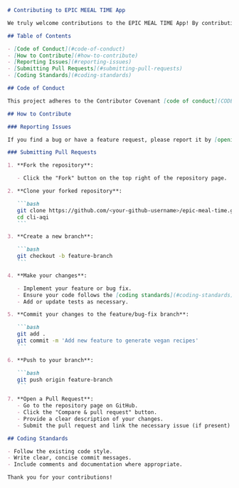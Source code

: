 ````markdown
# Contributing to EPIC MEEAL TIME App

We truly welcome contributions to the EPIC MEAL TIME App! By contributing, you can help improve the project and make it more useful for everyone.

## Table of Contents

- [Code of Conduct](#code-of-conduct)
- [How to Contribute](#how-to-contribute)
- [Reporting Issues](#reporting-issues)
- [Submitting Pull Requests](#submitting-pull-requests)
- [Coding Standards](#coding-standards)

## Code of Conduct

This project adheres to the Contributor Covenant [code of conduct](CODE_OF_CONDUCT.md). By participating, you are expected to uphold this code. Please report unacceptable behavior to [yashxsagar@gmail.com](mailto:yashxsagar@gmail.com).

## How to Contribute

### Reporting Issues

If you find a bug or have a feature request, please report it by [opening an issue](https://github.com/yashxsagar/cli-aqi-app/issues).

### Submitting Pull Requests

1. **Fork the repository**:

   - Click the "Fork" button on the top right of the repository page.

2. **Clone your forked repository**:

   ```bash
   git clone https://github.com/<your-github-username>/epic-meal-time.git
   cd cli-aqi
   ```

3. **Create a new branch**:

   ```bash
   git checkout -b feature-branch
   ```

4. **Make your changes**:

   - Implement your feature or bug fix.
   - Ensure your code follows the [coding standards](#coding-standards).
   - Add or update tests as necessary.

5. **Commit your changes to the feature/bug-fix branch**:

   ```bash
   git add .
   git commit -m 'Add new feature to generate vegan recipes'
   ```

6. **Push to your branch**:

   ```bash
   git push origin feature-branch
   ```

7. **Open a Pull Request**:
   - Go to the repository page on GitHub.
   - Click the "Compare & pull request" button.
   - Provide a clear description of your changes.
   - Submit the pull request and link the necessary issue (if present) that your code is targeting.

## Coding Standards

- Follow the existing code style.
- Write clear, concise commit messages.
- Include comments and documentation where appropriate.

Thank you for your contributions!
````
